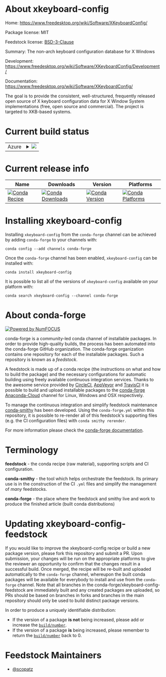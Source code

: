 About xkeyboard-config
======================

Home: https://www.freedesktop.org/wiki/Software/XKeyboardConfig/

Package license: MIT

Feedstock license: [BSD-3-Clause](https://github.com/conda-forge/xkeyboard-config-feedstock/blob/master/LICENSE.txt)

Summary: The non-arch keyboard configuration database for X Windows

Development: https://www.freedesktop.org/wiki/Software/XKeyboardConfig/Development/

Documentation: https://www.freedesktop.org/wiki/Software/XKeyboardConfig/

The goal is to provide the consistent, well-structured, frequently
released open source of X keyboard configuration data for X Window
System implementations (free, open source and commercial).
The project is targeted to XKB-based systems.


Current build status
====================


<table>
    
  <tr>
    <td>Azure</td>
    <td>
      <details>
        <summary>
          <a href="https://dev.azure.com/conda-forge/feedstock-builds/_build/latest?definitionId=6964&branchName=master">
            <img src="https://dev.azure.com/conda-forge/feedstock-builds/_apis/build/status/xkeyboard-config-feedstock?branchName=master">
          </a>
        </summary>
        <table>
          <thead><tr><th>Variant</th><th>Status</th></tr></thead>
          <tbody><tr>
              <td>linux_64</td>
              <td>
                <a href="https://dev.azure.com/conda-forge/feedstock-builds/_build/latest?definitionId=6964&branchName=master">
                  <img src="https://dev.azure.com/conda-forge/feedstock-builds/_apis/build/status/xkeyboard-config-feedstock?branchName=master&jobName=linux&configuration=linux_64_" alt="variant">
                </a>
              </td>
            </tr>
          </tbody>
        </table>
      </details>
    </td>
  </tr>
</table>

Current release info
====================

| Name | Downloads | Version | Platforms |
| --- | --- | --- | --- |
| [![Conda Recipe](https://img.shields.io/badge/recipe-xkeyboard--config-green.svg)](https://anaconda.org/conda-forge/xkeyboard-config) | [![Conda Downloads](https://img.shields.io/conda/dn/conda-forge/xkeyboard-config.svg)](https://anaconda.org/conda-forge/xkeyboard-config) | [![Conda Version](https://img.shields.io/conda/vn/conda-forge/xkeyboard-config.svg)](https://anaconda.org/conda-forge/xkeyboard-config) | [![Conda Platforms](https://img.shields.io/conda/pn/conda-forge/xkeyboard-config.svg)](https://anaconda.org/conda-forge/xkeyboard-config) |

Installing xkeyboard-config
===========================

Installing `xkeyboard-config` from the `conda-forge` channel can be achieved by adding `conda-forge` to your channels with:

```
conda config --add channels conda-forge
```

Once the `conda-forge` channel has been enabled, `xkeyboard-config` can be installed with:

```
conda install xkeyboard-config
```

It is possible to list all of the versions of `xkeyboard-config` available on your platform with:

```
conda search xkeyboard-config --channel conda-forge
```


About conda-forge
=================

[![Powered by NumFOCUS](https://img.shields.io/badge/powered%20by-NumFOCUS-orange.svg?style=flat&colorA=E1523D&colorB=007D8A)](http://numfocus.org)

conda-forge is a community-led conda channel of installable packages.
In order to provide high-quality builds, the process has been automated into the
conda-forge GitHub organization. The conda-forge organization contains one repository
for each of the installable packages. Such a repository is known as a *feedstock*.

A feedstock is made up of a conda recipe (the instructions on what and how to build
the package) and the necessary configurations for automatic building using freely
available continuous integration services. Thanks to the awesome service provided by
[CircleCI](https://circleci.com/), [AppVeyor](https://www.appveyor.com/)
and [TravisCI](https://travis-ci.com/) it is possible to build and upload installable
packages to the [conda-forge](https://anaconda.org/conda-forge)
[Anaconda-Cloud](https://anaconda.org/) channel for Linux, Windows and OSX respectively.

To manage the continuous integration and simplify feedstock maintenance
[conda-smithy](https://github.com/conda-forge/conda-smithy) has been developed.
Using the ``conda-forge.yml`` within this repository, it is possible to re-render all of
this feedstock's supporting files (e.g. the CI configuration files) with ``conda smithy rerender``.

For more information please check the [conda-forge documentation](https://conda-forge.org/docs/).

Terminology
===========

**feedstock** - the conda recipe (raw material), supporting scripts and CI configuration.

**conda-smithy** - the tool which helps orchestrate the feedstock.
                   Its primary use is in the construction of the CI ``.yml`` files
                   and simplify the management of *many* feedstocks.

**conda-forge** - the place where the feedstock and smithy live and work to
                  produce the finished article (built conda distributions)


Updating xkeyboard-config-feedstock
===================================

If you would like to improve the xkeyboard-config recipe or build a new
package version, please fork this repository and submit a PR. Upon submission,
your changes will be run on the appropriate platforms to give the reviewer an
opportunity to confirm that the changes result in a successful build. Once
merged, the recipe will be re-built and uploaded automatically to the
`conda-forge` channel, whereupon the built conda packages will be available for
everybody to install and use from the `conda-forge` channel.
Note that all branches in the conda-forge/xkeyboard-config-feedstock are
immediately built and any created packages are uploaded, so PRs should be based
on branches in forks and branches in the main repository should only be used to
build distinct package versions.

In order to produce a uniquely identifiable distribution:
 * If the version of a package **is not** being increased, please add or increase
   the [``build/number``](https://conda.io/docs/user-guide/tasks/build-packages/define-metadata.html#build-number-and-string).
 * If the version of a package **is** being increased, please remember to return
   the [``build/number``](https://conda.io/docs/user-guide/tasks/build-packages/define-metadata.html#build-number-and-string)
   back to 0.

Feedstock Maintainers
=====================

* [@scopatz](https://github.com/scopatz/)

